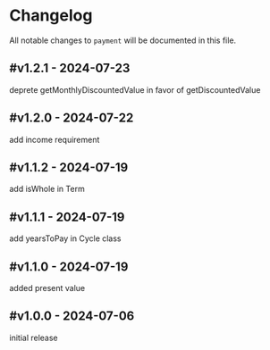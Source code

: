 # Changelog

All notable changes to `payment` will be documented in this file.

## #v1.2.1 - 2024-07-23

deprete getMonthlyDiscountedValue in favor of getDiscountedValue

## #v1.2.0 - 2024-07-22

add income requirement

## #v1.1.2 - 2024-07-19

add isWhole in Term

## #v1.1.1 - 2024-07-19

add yearsToPay in Cycle class

## #v1.1.0 - 2024-07-19

added present value

## #v1.0.0 - 2024-07-06

initial release
